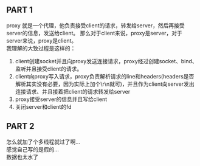 ## PART 1

proxy 就是一个代理，他负责接受client的请求，转发给server，然后再接受server的信息，发送给client。
那么对于client来说，proxy是server，对于server来说，proxy是client。\
我理解的大致过程是这样的：
1. client创建socket并且向proxy发送连接请求，proxy经过创建socket、bind、监听并且接受client的请求。
2. client向proxy写入请求，proxy负责解析请求的line和headers(headers是否解析其实没有必要，因为实际上加个\r\n就可)，并且作为client向server发出连接请求、并且接着把client的请求转发给server
3. proxy接受server的信息并且写给client
4. 关闭server和client的fd

## PART 2
怎么就加了个多线程就过了啊...\
感觉自己写的是假的...\
数据也太水了